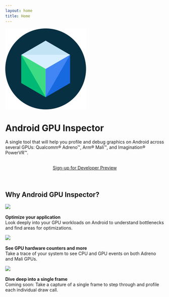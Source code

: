 ```yaml
---
layout: home
title: Home
---
```


<div class="row">
  <div class="col2-r">
    <img class="centered" src="https://raw.githubusercontent.com/google/agi/master/tools/logo/logo.svg?sanitize=true" width="256" height="256"/>
  </div>

  <div class="col2-l">
    <h1>Android GPU Inspector</h1>
    <p>A single tool that will help you profile and debug graphics on Android across several GPUs: Qualcomm® Adreno™, Arm® Mali™, and Imagination® PowerVR™.</p>
    <br/>
    <div style="text-align: center;">
      <a class="home-signup" href="https://services.google.com/fb/forms/androidgpuinspectordeveloperpreview/">Sign-up for Developer Preview</a>
    </div>
  </div>
</div>

<br/>
<br/>

<h2>Why Android GPU Inspector?</h2>

<div class="row">
  <div class="col3-l">
    <a class="preview" href="{{site.baseurl}}/images/optimization.png">
      <img class="centered" src="{{site.baseurl}}/images/optimization.png" width="256">
    </a>
    <p class="larger">
      <b>Optimize your application</b><br/>
      Look deeply into your GPU workloads on Android to understand bottlenecks and find areas for optimizations.
    </p>
  </div>
  <div class="col3-m">
    <a class="preview" href="{{site.baseurl}}/images/gpu_activity.png">
      <img class="centered" src="{{site.baseurl}}/images/gpu_activity.png" width="256">
    </a>
    <p class="larger">
      <b>See GPU hardware counters and more</b><br/>
      Take a trace of your system to see CPU and GPU events on both Adreno and Mali GPUs.
    </p>
  </div>
  <div class="col3-r">
    <a class="preview" href="{{site.baseurl}}/images/frame_debug.gif">
      <img class="centered" src="{{site.baseurl}}/images/frame_debug.gif" width="256">
    </a>
    <p class="larger">
      <b>Dive deep into a single frame</b><br/>
      Coming soon: Take a capture of a single frame to step through and profile each individual draw call. 
    </p>
  </div>
</div>
